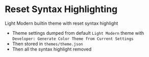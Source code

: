 # Reset Syntax Highlighting

Light Modern builtin theme with reset syntax highlight

- Theme settings dumped from default `Light Modern` theme with `Developer: Generate Color Theme from Current Settings`
- Then stored in `themes/theme.json`
- Then all the syntax highlight removed


